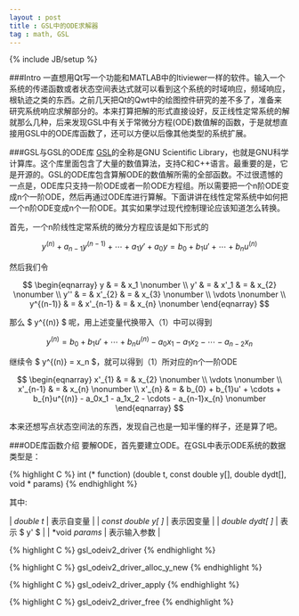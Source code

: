 ```yaml
---
layout : post
title : GSL中的ODE求解器
tag : math, GSL
---
```


{% include JB/setup %}

###Intro
一直想用Qt写一个功能和MATLAB中的ltiviewer一样的软件。输入一个系统的传递函数或者状态空间表达式就可以看到这个系统的时域响应，频域响应，根轨迹之类的东西。之前几天把Qt的Qwt中的绘图控件研究的差不多了，准备来研究系统响应求解部分的。本来打算把解的形式直接设好，反正线性定常系统的解就那么几种，后来发现GSL中有关于常微分方程(ODE)数值解的函数，于是就想直接用GSL中的ODE库函数了，还可以方便以后像其他类型的系统扩展。

###GSL与GSL的ODE库
[GSL](http://www.gnu.org/software/gsl/)的全称是GNU Scientific Library，也就是GNU科学计算库。这个库里面包含了大量的数值算法，支持C和C++语言。最重要的是，它是开源的。GSL的ODE库包含算解ODE的数值解所需的全部函数。不过很遗憾的一点是，ODE库只支持一阶ODE或者一阶ODE方程组。所以需要把一个n阶ODE变成n个一阶ODE，然后再通过ODE库进行算解。下面讲讲在线性定常系统中如何把一个n阶ODE变成n个一阶ODE。其实如果学过现代控制理论应该知道怎么转换。

首先，一个n阶线性定常系统的微分方程应该是如下形式的

$$
\begin{equation}
	y^{(n)} + a_{n-1}y^{(n-1)} + \cdots + a_{1}y' + a_{0}y = b_{0} + b_{1}u' + \cdots +  b_{n}u^{(n)}
\end{equation}
$$

然后我们令

$$
\begin{eqnarray}
	y & = & x_1 \nonumber \\
	y' & = & x'_1 & = & x_{2} \nonumber \\
	y'' & = & x'_{2} & = & x_{3} \nonumber \\
	\vdots \nonumber \\
	y^{(n-1)} & = & x'_{n-1} & = & x_{n} \nonumber
\end{eqnarray}
$$

那么 $ y^{(n)} $ 呢，用上述变量代换带入（1）中可以得到

$$
\begin{equation}
	y^{(n)} =  b_{0} + b_{1}u' + \cdots +  b_{n}u^{(n)} - a_0x_1 - a_1x_2 - \cdots - a_{n-2}x_{n}
\end{equation}
$$

继续令 $ y^{(n)} = x_n $，就可以得到（1）所对应的n个一阶ODE

$$
\begin{eqnarray}
x'_{1} & = & x_{2} \nonumber \\
\vdots \nonumber \\
x'_{n-1} & = & x_{n} \nonumber \\
x'_{n} & = & b_{0} + b_{1}u' + \cdots +  b_{n}u^{(n)} - a_0x_1 - a_1x_2 - \cdots - a_{n-1}x_{n} \nonumber
\end{eqnarray}
$$

本来还想写点状态空间法的东西，发现自己也是一知半懂的样子，还是算了吧。


###ODE库函数介绍
要解ODE，首先要建立ODE。在GSL中表示ODE系统的数据类型是：

{% highlight C %}
int (* function) (double t, const double y[], double dydt[], void * params)
{% endhighlight %}

其中: 

| *double t*          | 表示自变量   |
| *const double y[ ]* | 表示因变量   |
| *double dydt[ ]*    | 表示 $ y' $  |
| *void *params*      | 表示输入参数 |

{% highlight C %}
gsl_odeiv2_driver
{% endhighlight %}

{% highlight C %}
gsl_odeiv2_driver_alloc_y_new
{% endhighlight %}

{% highlight C %}
gsl_odeiv2_driver_apply
{% endhighlight %}

{% highlight C %}
gsl_odeiv2_driver_free
{% endhighlight %}

